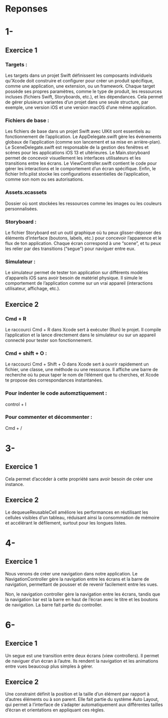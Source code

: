 # Reponses

# 1-
## Exercice 1

### Targets :
Les targets dans un projet Swift définissent les composants individuels qu’Xcode doit construire et configurer pour créer un produit spécifique, comme une application, une extension, ou un framework. Chaque target possède ses propres paramètres, comme le type de produit, les ressources incluses (fichiers Swift, Storyboards, etc.), et les dépendances. Cela permet de gérer plusieurs variantes d’un projet dans une seule structure, par exemple, une version iOS et une version macOS d’une même application.

### Fichiers de base :
Les fichiers de base dans un projet Swift avec UIKit sont essentiels au fonctionnement de l’application. Le AppDelegate.swift gère les événements globaux de l’application (comme son lancement et sa mise en arrière-plan). Le SceneDelegate.swift est responsable de la gestion des fenêtres et scènes pour les applications iOS 13 et ultérieures. Le Main.storyboard permet de concevoir visuellement les interfaces utilisateurs et les transitions entre les écrans. Le ViewController.swift contient le code pour gérer les interactions et le comportement d’un écran spécifique. Enfin, le fichier Info.plist stocke les configurations essentielles de l’application, comme son nom ou ses autorisations.

### Assets.xcassets
Dossier où sont stockées les ressources comme les images ou les couleurs personnalisées.

### Storyboard : 
Le fichier Storyboard est un outil graphique où tu peux glisser-déposer des éléments d’interface (boutons, labels, etc.) pour concevoir l’apparence et le flux de ton application. Chaque écran correspond à une “scene”, et tu peux les relier par des transitions (“segue”) pour naviguer entre eux.

### Simulateur :
Le simulateur permet de tester ton application sur différents modèles d’appareils iOS sans avoir besoin de matériel physique. Il simule le comportement de l’application comme sur un vrai appareil (interactions utilisateur, affichage, etc.).

## Exercice 2

### Cmd + R 
Le raccourci Cmd + R dans Xcode sert à exécuter (Run) le projet. Il compile l’application et la lance directement dans le simulateur ou sur un appareil connecté pour tester son fonctionnement.

### Cmd + shift + O :
Le raccourci Cmd + Shift + O dans Xcode sert à ouvrir rapidement un fichier, une classe, une méthode ou une ressource. Il affiche une barre de recherche où tu peux taper le nom de l’élément que tu cherches, et Xcode te propose des correspondances instantanées.

### Pour indenter le code automztiquement : 
control + I

### Pour commenter et décommenter : 
Cmd + /

# 3-

## Exercice 1
Cela permet d’accéder à cette propriété sans avoir besoin de créer une instance.

## Exercice 2
Le dequeueReusableCell améliore les performances en réutilisant les cellules visibles d’un tableau, réduisant ainsi la consommation de mémoire et accélérant le défilement, surtout pour les longues listes.

# 4-

## Exercice 1

Nous venons de créer une navigation dans notre application. Le NavigationController gère la navigation entre les écrans et la barre de navigation, permettant de pousser et de revenir facilement entre les vues.

Non, le navigation controller gère la navigation entre les écrans, tandis que la navigation bar est la barre en haut de l’écran avec le titre et les boutons de navigation. La barre fait partie du controller.

# 6-

## Exercice 1

Un segue est une transition entre deux écrans (view controllers). Il permet de naviguer d’un écran à l’autre. Ils rendent la navigation et les animations entre vues beaucoup plus simples à gérer.

## Exercice 2 

Une constraint définit la position et la taille d’un élément par rapport à d’autres éléments ou à son parent. Elle fait partie du système Auto Layout, qui permet à l’interface de s’adapter automatiquement aux différentes tailles d’écran et orientations en appliquant ces règles.